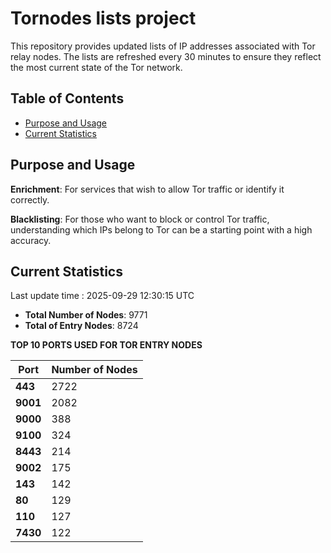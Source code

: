 # Tornodes lists project

This repository provides updated lists of IP addresses associated with Tor relay nodes. The lists are refreshed every 30 minutes to ensure they reflect the most current state of the Tor network.

## Table of Contents

- [Purpose and Usage](#purpose-and-usage)
- [Current Statistics](#current-statistics)


## Purpose and Usage

**Enrichment**: For services that wish to allow Tor traffic or identify it correctly.

**Blacklisting**: For those who want to block or control Tor traffic, understanding which IPs belong to Tor can be a starting point with a high accuracy.

## Current Statistics

Last update time : 2025-09-29 12:30:15 UTC

- **Total Number of Nodes**: 9771
- **Total of Entry Nodes**: 8724

**TOP 10 PORTS USED FOR TOR ENTRY NODES**

| **Port** | **Number of Nodes** |
|------|-----------------|
| **443**   | 2722  |
| **9001**   | 2082  |
| **9000**   | 388  |
| **9100**   | 324  |
| **8443**   | 214  |
| **9002**   | 175  |
| **143**   | 142  |
| **80**   | 129  |
| **110**   | 127  |
| **7430**   | 122  |

